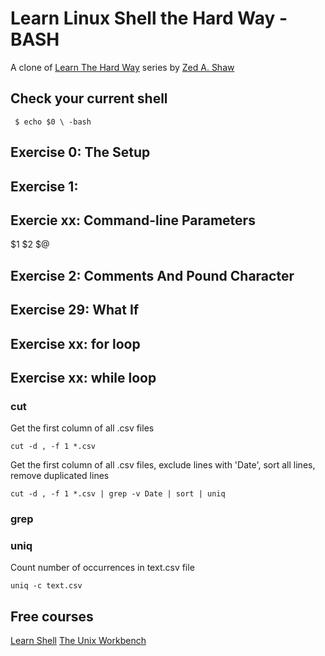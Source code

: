 # Learn Linux Shell the Hard Way - BASH
A clone of [Learn The Hard Way](https://learncodethehardway.org/) series by [Zed A. Shaw](https://zedshaw.com/)

## Check your current shell

` $ echo $0 \
-bash`

## Exercise 0: The Setup
## Exercise 1: 
## Exercie xx: Command-line Parameters
$1
$2
$@
## Exercise 2: Comments And Pound Character
## Exercise 29: What If
## Exercise xx: for loop
## Exercise xx: while loop


### cut
Get the first column of all .csv files
```
cut -d , -f 1 *.csv
```
Get the first column of all .csv files, exclude lines with 'Date', sort all lines, remove duplicated lines
```
cut -d , -f 1 *.csv | grep -v Date | sort | uniq
```

### grep

### uniq
Count number of occurrences in text.csv file
```
uniq -c text.csv
```

## Free courses
[Learn Shell](https://www.learnshell.org/)
[The Unix Workbench](https://www.coursera.org/learn/unix)
